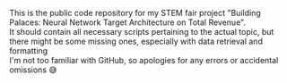 This is the public code repository for my STEM fair project "Building Palaces: Neural Network Target Architecture on Total Revenue".  
It should contain all necessary scripts pertaining to the actual topic, but there might be some missing ones, especially with data retrieval and formatting  
I'm not too familiar with GitHub, so apologies for any errors or accidental omissions 😅
